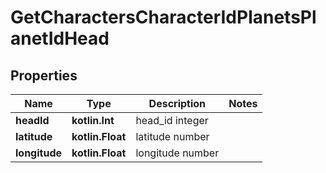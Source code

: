 
# GetCharactersCharacterIdPlanetsPlanetIdHead

## Properties
Name | Type | Description | Notes
------------ | ------------- | ------------- | -------------
**headId** | **kotlin.Int** | head_id integer | 
**latitude** | **kotlin.Float** | latitude number | 
**longitude** | **kotlin.Float** | longitude number | 



